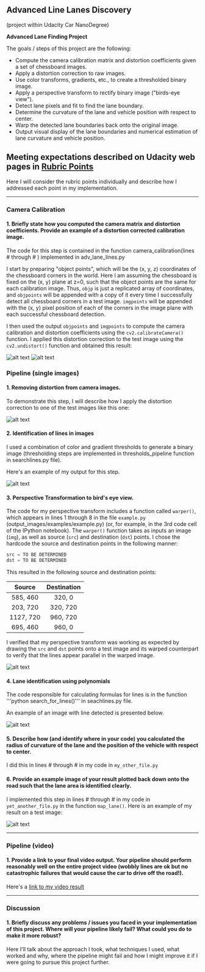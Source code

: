 ## Advanced Line Lanes Discovery 
(project within Udacity Car NanoDegree)

**Advanced Lane Finding Project**

The goals / steps of this project are the following:

* Compute the camera calibration matrix and distortion coefficients given a set of chessboard images.
* Apply a distortion correction to raw images.
* Use color transforms, gradients, etc., to create a thresholded binary image.
* Apply a perspective transform to rectify binary image ("birds-eye view").
* Detect lane pixels and fit to find the lane boundary.
* Determine the curvature of the lane and vehicle position with respect to center.
* Warp the detected lane boundaries back onto the original image.
* Output visual display of the lane boundaries and numerical estimation of lane curvature and vehicle position.

[//]: # (Image References)

[image0]: ./camera_cal/calibration2.jpg "Distorted"
[image1]: ./output_images/calibration2.jpg "Undistorted"
[image2]: ./test_images/test3.jpg "Road Transformed"
[image3]: ./output_images/lines_test3.jpg "Binary Example"
[image4]: ./output_images/warped_lines_test3.jpg "Warp Example"
[image5]: ./output_images/per_warped_lines_test3.jpg "Fit Visual"
[image6]: ./examples/example_output.jpg "Output"
[video1]: ./project_video.mp4 "Video"

## Meeting expectations described on Udacity web pages in [Rubric Points](https://review.udacity.com/#!/rubrics/571/view)

Here I will consider the rubric points individually and describe how I addressed each point in my implementation. 

---
### Camera Calibration 

#### 1. Briefly state how you computed the camera matrix and distortion coefficients. Provide an example of a distortion corrected calibration image.

The code for this step is contained in the function camera_calibration(lines # through # ) implemented in adv_lane_lines.py 

I start by preparing "object points", which will be the (x, y, z) coordinates of the chessboard corners in the world. Here I am assuming the chessboard is fixed on the (x, y) plane at z=0, such that the object points are the same for each calibration image.  Thus, `objp` is just a replicated array of coordinates, and `objpoints` will be appended with a copy of it every time I successfully detect all chessboard corners in a test image.  `imgpoints` will be appended with the (x, y) pixel position of each of the corners in the image plane with each successful chessboard detection.  

I then used the output `objpoints` and `imgpoints` to compute the camera calibration and distortion coefficients using the `cv2.calibrateCamera()` function.  I applied this distortion correction to the test image using the `cv2.undistort()` function and obtained this result: 

![alt text][image0]
![alt text][image1]


### Pipeline (single images)

#### 1. Removing distortion from camera images.

To demonstrate this step, I will describe how I apply the distortion correction to one of the test images like this one:

![alt text][image2]

#### 2. Identification of lines in images

I used a combination of color and gradient thresholds to generate a binary image (thresholding steps are implemented in thresholds_pipeline function in searchlines.py file). 

Here's an example of my output for this step.

![alt text][image3]

#### 3. Perspective Transformation to bird's eye view.

The code for my perspective transform includes a function called `warper()`, which appears in lines 1 through 8 in the file `example.py` (output_images/examples/example.py) (or, for example, in the 3rd code cell of the IPython notebook).  The `warper()` function takes as inputs an image (`img`), as well as source (`src`) and destination (`dst`) points.  I chose the hardcode the source and destination points in the following manner:

```python
src = TO BE DETERMINED
dst = TO BE DETERMINED
```

This resulted in the following source and destination points:

| Source        | Destination   | 
|:-------------:|:-------------:| 
| 585, 460      | 320, 0        | 
| 203, 720      | 320, 720      |
| 1127, 720     | 960, 720      |
| 695, 460      | 960, 0        |

I verified that my perspective transform was working as expected by drawing the `src` and `dst` points onto a test image and its warped counterpart to verify that the lines appear parallel in the warped image.

![alt text][image4]

#### 4. Lane identification using polynomials

The code responsible for calculating formulas for lines is in the function '''python search_for_lines()''' in seachlines.py file. 

An example of an image with line detected is presented below.

![alt text][image5]

#### 5. Describe how (and identify where in your code) you calculated the radius of curvature of the lane and the position of the vehicle with respect to center.

I did this in lines # through # in my code in `my_other_file.py`

#### 6. Provide an example image of your result plotted back down onto the road such that the lane area is identified clearly.

I implemented this step in lines # through # in my code in `yet_another_file.py` in the function `map_lane()`.  Here is an example of my result on a test image:

![alt text][image6]

---

### Pipeline (video)

#### 1. Provide a link to your final video output.  Your pipeline should perform reasonably well on the entire project video (wobbly lines are ok but no catastrophic failures that would cause the car to drive off the road!).

Here's a [link to my video result](./project_video.mp4)

---

### Discussion

#### 1. Briefly discuss any problems / issues you faced in your implementation of this project.  Where will your pipeline likely fail?  What could you do to make it more robust?

Here I'll talk about the approach I took, what techniques I used, what worked and why, where the pipeline might fail and how I might improve it if I were going to pursue this project further.  

